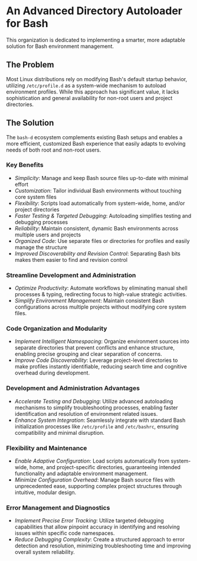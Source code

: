 # An Advanced Directory Autoloader for Bash

This organization is dedicated to implementing a smarter, more adaptable solution for Bash environment management.

## The Problem

Most Linux distributions rely on modifying Bash's default startup behavior, utilizing `/etc/profile.d` as a system-wide mechanism to autoload environment profiles. While this approach has significant value, it lacks sophistication and general availability for non-root users and project directories.

## The Solution

The `bash-d` ecosystem complements existing Bash setups and enables a more efficient, customized Bash experience that easily adapts to evolving needs of both root and non-root users.

### Key Benefits

* _Simplicity_: Manage and keep Bash source files up-to-date with minimal effort
* _Customization_: Tailor individual Bash environments without touching core system files
* _Flexibility_: Scripts load automatically from system-wide, home, and/or project directories
* _Faster Testing & Targeted Debugging_: Autoloading simplifies testing and debugging processes
* _Reliability_: Maintain consistent, dynamic Bash environments across multiple users and projects
* _Organized Code_: Use separate files or directories for profiles and easily manage the structure
* _Improved Discoverability and Revision Control_: Separating Bash bits makes them easier to find and revision control

### Streamline Development and Administration

* _Optimize Productivity_: Automate workflows by eliminating manual shell processes & typing, redirecting focus to high-value strategic activities.
* _Simplify Environment Management_: Maintain consistent Bash configurations across multiple projects without modifying core system files.

### Code Organization and Modularity

* _Implement Intelligent Namespacing_: Organize environment sources into separate directories that prevent conflicts and enhance structure, enabling precise grouping and clear separation of concerns.
* _Improve Code Discoverability_: Leverage project-level directories to make profiles instantly identifiable, reducing search time and cognitive overhead during development.

### Development and Administration Advantages

* _Accelerate Testing and Debugging_: Utilize advanced autoloading mechanisms to simplify troubleshooting processes, enabling faster identification and resolution of environment related issues.
* _Enhance System Integration_: Seamlessly integrate with standard Bash initialization processes like `/etc/profile` and `/etc/bashrc`, ensuring compatibility and minimal disruption.

### Flexibility and Maintenance

* _Enable Adaptive Configuration_: Load scripts automatically from system-wide, home, and project-specific directories, guaranteeing intended functionality and adaptable environment management.
* _Minimize Configuration Overhead_: Manage Bash source files with unprecedented ease, supporting complex project structures through intuitive, modular design.

### Error Management and Diagnostics

* _Implement Precise Error Tracking_: Utilize targeted debugging capabilities that allow pinpoint accuracy in identifying and resolving issues within specific code namespaces.
* _Reduce Debugging Complexity_: Create a structured approach to error detection and resolution, minimizing troubleshooting time and improving overall system reliability.
